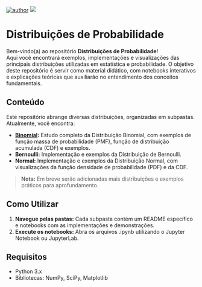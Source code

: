 [![author](https://img.shields.io/badge/author-Paola_Silva-red.svg)]([https://www.linkedin.com/in/paolaufsj/]([https://www.linkedin.com/in/paolaufsj/](https://www.linkedin.com/in/paolaufsj/))) [![](https://img.shields.io/badge/python-3.11+-blue.svg)](https://www.python.org/downloads/release/python-365/) 

# Distribuições de Probabilidade

Bem-vindo(a) ao repositório **Distribuições de Probabilidade**!  
Aqui você encontrará exemplos, implementações e visualizações das principais distribuições utilizadas em estatística e probabilidade. O objetivo deste repositório é servir como material didático, com notebooks interativos e explicações teóricas que auxiliarão no entendimento dos conceitos fundamentais.

## Conteúdo

Este repositório abrange diversas distribuições, organizadas em subpastas. Atualmente, você encontra:

- **[Binomial](./Binomial.ipynb):** Estudo completo da Distribuição Binomial, com exemplos de função massa de probabilidade (PMF), função de distribuição acumulada (CDF) e exemplos.
- **Bernoulli:** Implementação e exemplos da Distribuição de Bernoulli.
- **Normal:** Implementação e exemplos da Distribuição Normal, com visualizações da função densidade de probabilidade (PDF) e da CDF.

> **Nota:** Em breve serão adicionadas mais distribuições e exemplos práticos para aprofundamento.

## Como Utilizar

1. **Navegue pelas pastas:** Cada subpasta contém um README específico e notebooks com as implementações e demonstrações.
2. **Execute os notebooks:** Abra os arquivos .ipynb utilizando o Jupyter Notebook ou JupyterLab.

## Requisitos

- Python 3.x
- Bibliotecas: NumPy, SciPy, Matplotlib
